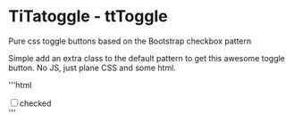 TiTatoggle - ttToggle
==========

Pure css toggle buttons based on the Bootstrap checkbox pattern

Simple add an extra class to the default pattern to get this awesome toggle button.
No JS, just plane CSS and some html.

'''html
<div class="checkbox checkbox-slider">
	<label>
		<input type="checkbox"><span>checked</span>
	</label>
</div>
 '''
